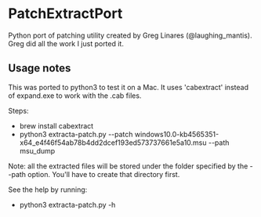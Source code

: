 # PatchExtractPort
Python port of patching utility created by Greg Linares (@laughing_mantis). Greg did all the work I just ported it.

## Usage notes

This was ported to python3 to test it on a Mac. It uses 'cabextract' instead of expand.exe to work with the .cab files.

Steps:
- brew install cabextract
- python3 extracta-patch.py --patch windows10.0-kb4565351-x64_e4f46f54ab78b4dd2dcef193ed573737661e5a10.msu --path msu_dump

Note: all the extracted files will be stored under the folder specified by the --path option. You'll have to create that directory first.

See the help by running:
- python3 extracta-patch.py -h 


